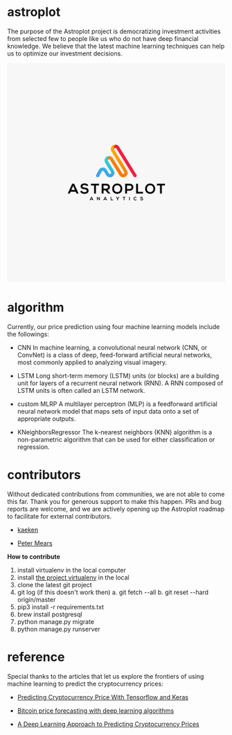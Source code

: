 # astroplot

The purpose of the Astroplot project is democratizing investment activities from selected few to people like us who do not have deep financial knowledge. We believe that the latest machine learning techniques can help us to optimize our investment decisions.

![astroplot-logo](/web/static/img/astroplot-logo.png "logo")

# algorithm

Currently, our price prediction using four machine learning models include the followings:

- CNN
In machine learning, a convolutional neural network (CNN, or ConvNet) is a class of deep, feed-forward artificial neural networks, most commonly applied to analyzing visual imagery.

- LSTM
Long short-term memory (LSTM) units (or blocks) are a building unit for layers of a recurrent neural network (RNN). A RNN composed of LSTM units is often called an LSTM network.

- custom MLRP
A multilayer perceptron (MLP) is a feedforward artificial neural network model that maps sets of input data onto a set of appropriate outputs.

- KNeighborsRegressor
The k-nearest neighbors (KNN) algorithm is a non-parametric algorithm that can be used for either classification or regression.

# contributors
Without dedicated contributions from communities, we are not able to come this far. Thank you for generous support to make this happen. PRs and bug reports are welcome, and we are actively opening up the Astroplot roadmap to facilitate for external contributors.  

- [kaeken](https://github.com/kaeken1jp)

- [Peter Mears](https://github.com/mrhappymac)

**How to contribute**
1. install virtualenv in the local computer
2. install [the project virtualenv](https://www.dropbox.com/s/89r8j89ry68itb8/virtualenv.zip?dl=0 ) in the local
3. clone the latest git project
4. git log (if this doesn't work then)
    a. git fetch --all
    b. git reset --hard origin/master
5. pip3 install -r requirements.txt
6. brew install postgresql
7. python manage.py migrate
8. python manage.py runserver


# reference
Special thanks to the articles that let us explore the frontiers of using machine learning to predict the cryptocurrency prices:

- [Predicting Cryptocurrency Price With Tensorflow and Keras](https://medium.com/@huangkh19951228/predicting-cryptocurrency-price-with-tensorflow-and-keras-e1674b0dc58a)

- [Bitcoin price forecasting with deep learning algorithms](https://medium.com/activewizards-machine-learning-company/bitcoin-price-forecasting-with-deep-learning-algorithms-eb578a2387a3)

- [A Deep Learning Approach to Predicting Cryptocurrency Prices](https://github.com/llSourcell/ethereum_future/blob/master/A%20Deep%20Learning%20Approach%20to%20Predicting%20Cryptocurrency%20Prices.ipynb)
